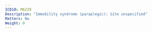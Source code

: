 ```yaml
---
ICD10: M6239
Description: "Immobility syndrome (paraplegic): Site unspecified"
Matters: No
Weight: 0
---
```


